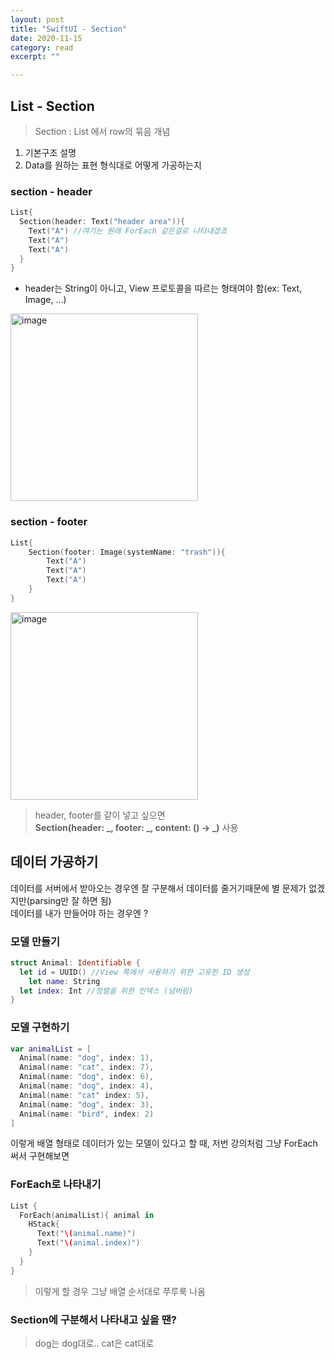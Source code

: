 ```yaml
---
layout: post
title: "SwiftUI - Section" 
date: 2020-11-15
category: read 
excerpt: ""

---
```


## List - Section

> Section : List 에서 row의 묶음 개념

1. 기본구조 설명
2. Data를 원하는 표현 형식대로 어떻게 가공하는지

### section - header

```swift
List{
  Section(header: Text("header area")){
   	Text("A") //여기는 원래 ForEach 같은걸로 나타내겠죠
  	Text("A")
  	Text("A") 
  }
}
```

- header는 String이 아니고, View 프로토콜을 따르는 형태여야 함(ex: Text, Image, ...)

<img src="https://user-images.githubusercontent.com/28949235/99256475-ce66aa80-2858-11eb-99b9-b50fa31b07df.png" alt="image" width="300" />

### section - footer

```swift
List{
	Section(footer: Image(systemName: "trash")){
		Text("A")
		Text("A")
		Text("A")
	}
}
```

<img src="https://user-images.githubusercontent.com/28949235/99256696-200f3500-2859-11eb-9fe1-54623db97579.png" alt="image" width="300" />

> header, footer를 같이 넣고 싶으면  
> **Section(header: _, footer: _, content: () -> _)** 사용



## 데이터 가공하기

데이터를 서버에서 받아오는 경우엔 잘 구분해서 데이터를 줄거기때문에 별 문제가 없겠지만(parsing만 잘 하면 됨)  
데이터를 내가 만들어야 하는 경우엔 ?

### 모델 만들기

```swift
struct Animal: Identifiable {
  let id = UUID() //View 쪽에서 사용하기 위한 고유한 ID 생성
	let name: String
  let index: Int //정렬을 위한 인덱스 (넘버링)
}
```

### 모델 구현하기

```swift
var animalList = [
  Animal(name: "dog", index: 1),
  Animal(name: "cat", index: 7),
  Animal(name: "dog", index: 6),
  Animal(name: "dog", index: 4),
  Animal(name: "cat" index: 5),
  Animal(name: "dog", index: 3),
  Animal(name: "bird", index: 2)
]
```

이렇게 배열 형태로 데이터가 있는 모델이 있다고 할 때, 저번 강의처럼 그냥 ForEach 써서 구현해보면

### ForEach로 나타내기

```swift
List {
  ForEach(animalList){ animal in
    HStack{
      Text("\(animal.name)")
      Text("\(animal.index)")
    }
  }
}
```

> 이렇게 할 경우 그냥 배열 순서대로 쭈루룩 나옴

### Section에 구분해서 나타내고 싶을 땐?

> dog는 dog대로.. cat은 cat대로





